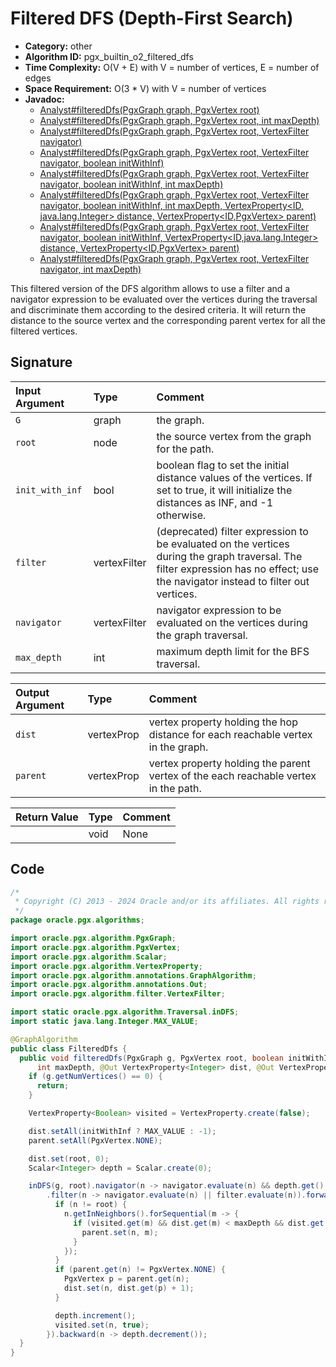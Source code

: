 # Filtered DFS (Depth-First Search)

- **Category:** other
- **Algorithm ID:** pgx_builtin_o2_filtered_dfs
- **Time Complexity:** O(V + E) with V = number of vertices, E = number of edges
- **Space Requirement:** O(3 * V) with V = number of vertices
- **Javadoc:**
  - [Analyst#filteredDfs(PgxGraph graph, PgxVertex<ID> root)](https://docs.oracle.com/en/database/oracle/property-graph/24.4/spgjv/oracle/pgx/api/Analyst.html#filteredDfs_oracle_pgx_api_PgxGraph_oracle_pgx_api_PgxVertex_)
  - [Analyst#filteredDfs(PgxGraph graph, PgxVertex<ID> root, int maxDepth)](https://docs.oracle.com/en/database/oracle/property-graph/24.4/spgjv/oracle/pgx/api/Analyst.html#filteredDfs_oracle_pgx_api_PgxGraph_oracle_pgx_api_PgxVertex_int_)
  - [Analyst#filteredDfs(PgxGraph graph, PgxVertex<ID> root, VertexFilter navigator)](https://docs.oracle.com/en/database/oracle/property-graph/24.4/spgjv/oracle/pgx/api/Analyst.html#filteredDfs_oracle_pgx_api_PgxGraph_oracle_pgx_api_PgxVertex_oracle_pgx_api_filter_VertexFilter_)
  - [Analyst#filteredDfs(PgxGraph graph, PgxVertex<ID> root, VertexFilter navigator, boolean initWithInf)](https://docs.oracle.com/en/database/oracle/property-graph/24.4/spgjv/oracle/pgx/api/Analyst.html#filteredDfs_oracle_pgx_api_PgxGraph_oracle_pgx_api_PgxVertex_oracle_pgx_api_filter_VertexFilter_boolean_)
  - [Analyst#filteredDfs(PgxGraph graph, PgxVertex<ID> root, VertexFilter navigator, boolean initWithInf, int maxDepth)](https://docs.oracle.com/en/database/oracle/property-graph/24.4/spgjv/oracle/pgx/api/Analyst.html#filteredDfs_oracle_pgx_api_PgxGraph_oracle_pgx_api_PgxVertex_oracle_pgx_api_filter_VertexFilter_boolean_int_)
  - [Analyst#filteredDfs(PgxGraph graph, PgxVertex<ID> root, VertexFilter navigator, boolean initWithInf, int maxDepth, VertexProperty<ID,​java.lang.Integer> distance, VertexProperty<ID,​PgxVertex<ID>> parent)](https://docs.oracle.com/en/database/oracle/property-graph/24.4/spgjv/oracle/pgx/api/Analyst.html#filteredDfs_oracle_pgx_api_PgxGraph_oracle_pgx_api_PgxVertex_oracle_pgx_api_filter_VertexFilter_boolean_int_oracle_pgx_api_VertexProperty_oracle_pgx_api_VertexProperty_)
  - [Analyst#filteredDfs(PgxGraph graph, PgxVertex<ID> root, VertexFilter navigator, boolean initWithInf, VertexProperty<ID,​java.lang.Integer> distance, VertexProperty<ID,​PgxVertex<ID>> parent)](https://docs.oracle.com/en/database/oracle/property-graph/24.4/spgjv/oracle/pgx/api/Analyst.html#filteredDfs_oracle_pgx_api_PgxGraph_oracle_pgx_api_PgxVertex_oracle_pgx_api_filter_VertexFilter_boolean_oracle_pgx_api_VertexProperty_oracle_pgx_api_VertexProperty_)
  - [Analyst#filteredDfs(PgxGraph graph, PgxVertex<ID> root, VertexFilter navigator, int maxDepth)](https://docs.oracle.com/en/database/oracle/property-graph/24.4/spgjv/oracle/pgx/api/Analyst.html#filteredDfs_oracle_pgx_api_PgxGraph_oracle_pgx_api_PgxVertex_oracle_pgx_api_filter_VertexFilter_int_)

This filtered version of the DFS algorithm allows to use a filter and a navigator expression to be evaluated over the vertices during the traversal and discriminate them according to the desired criteria. It will return the distance to the source vertex and the corresponding parent vertex for all the filtered vertices.

## Signature

| Input Argument | Type | Comment |
| :--- | :--- | :--- |
| `G` | graph | the graph. |
| `root` | node | the source vertex from the graph for the path. |
| `init_with_inf` | bool | boolean flag to set the initial distance values of the vertices. If set to true, it will initialize the distances as INF, and -1 otherwise. |
| `filter` | vertexFilter | (deprecated) filter expression to be evaluated on the vertices during the graph traversal. The filter expression has no effect; use the navigator instead to filter out vertices. |
| `navigator` | vertexFilter | navigator expression to be evaluated on the vertices during the graph traversal. |
| `max_depth` | int | maximum depth limit for the BFS traversal. |

| Output Argument | Type | Comment |
| :--- | :--- | :--- |
| `dist` | vertexProp<int> | vertex property holding the hop distance for each reachable vertex in the graph. |
| `parent` | vertexProp<node> | vertex property holding the parent vertex of the each reachable vertex in the path. |

| Return Value | Type | Comment |
| :--- | :--- | :--- |
| | void | None |

## Code

```java
/*
 * Copyright (C) 2013 - 2024 Oracle and/or its affiliates. All rights reserved.
 */
package oracle.pgx.algorithms;

import oracle.pgx.algorithm.PgxGraph;
import oracle.pgx.algorithm.PgxVertex;
import oracle.pgx.algorithm.Scalar;
import oracle.pgx.algorithm.VertexProperty;
import oracle.pgx.algorithm.annotations.GraphAlgorithm;
import oracle.pgx.algorithm.annotations.Out;
import oracle.pgx.algorithm.filter.VertexFilter;

import static oracle.pgx.algorithm.Traversal.inDFS;
import static java.lang.Integer.MAX_VALUE;

@GraphAlgorithm
public class FilteredDfs {
  public void filteredDfs(PgxGraph g, PgxVertex root, boolean initWithInf, VertexFilter filter, VertexFilter navigator,
      int maxDepth, @Out VertexProperty<Integer> dist, @Out VertexProperty<PgxVertex> parent) {
    if (g.getNumVertices() == 0) {
      return;
    }

    VertexProperty<Boolean> visited = VertexProperty.create(false);

    dist.setAll(initWithInf ? MAX_VALUE : -1);
    parent.setAll(PgxVertex.NONE);

    dist.set(root, 0);
    Scalar<Integer> depth = Scalar.create(0);

    inDFS(g, root).navigator(n -> navigator.evaluate(n) && depth.get() <= maxDepth)
        .filter(n -> navigator.evaluate(n) || filter.evaluate(n)).forward(n -> {
          if (n != root) {
            n.getInNeighbors().forSequential(m -> {
              if (visited.get(m) && dist.get(m) < maxDepth && dist.get(m) >= depth.get() - 1) {
                parent.set(n, m);
              }
            });
          }
          if (parent.get(n) != PgxVertex.NONE) {
            PgxVertex p = parent.get(n);
            dist.set(n, dist.get(p) + 1);
          }

          depth.increment();
          visited.set(n, true);
        }).backward(n -> depth.decrement());
  }
}
```

